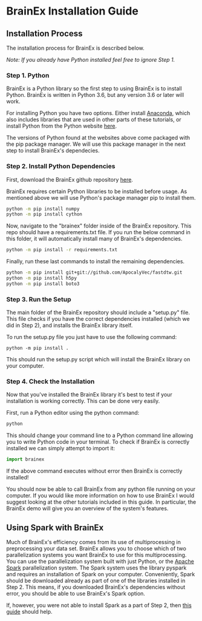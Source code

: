# BrainEx Installation Guide

## Installation Process
The installation process for BrainEx is described below. 

*Note: If you already have Python installed feel free to ignore Step 1.*

### Step 1. Python
BrainEx is a Python library so the first step to using BrainEx is to install Python. BrainEx is written in Python 3.6, but any version 3.6 or later will work. 

For installing Python you have two options. Either install [Anaconda](https://docs.anaconda.com/anaconda/install/), which also includes libraries that are used in other parts of these tutorials, or install Python from the Python website [here](https://www.python.org/downloads/). 

The versions of Python found at the websites above come packaged with the pip package manager. We will use this package manager in the next step to install BrainEx's dependecies. 

### Step 2. Install Python Dependencies

First, download the BrainEx github repository [here](https://github.com/ApocalyVec/BrainEX).

BrainEx requires certain Python libraries to be installed before usage. As mentioned above we will use Python's package manager pip to install them. 

```bash
python -m pip install numpy
python -m pip install cython
```

Now, navigate to the "brainex" folder inside of the BrainEx repository. This repo should have a requirements.txt file. If you run the below command in this folder, it will automatically install many of BrainEx's dependencies. 

```bash
python -m pip install -r requirements.txt
```

Finally, run these last commands to install the remaining dependencies. 

```bash
python -m pip install git+git://github.com/ApocalyVec/fastdtw.git
python -m pip install h5py
python -m pip install boto3
```

### Step 3. Run the Setup

The main folder of the BrainEx repository should include a "setup.py" file. This file checks if you have the correct dependencies installed (which we did in Step 2), and installs the BrainEx library itself. 

To run the setup.py file you just have to use the following command:

```
python -m pip install .
```

This should run the setup.py script which will install the BrainEx library on your computer. 

### Step 4. Check the Installation

Now that you've installed the BrainEx library it's best to test if your installation is working correctly. This can be done very easily. 

First, run a Python editor using the python command:

```bash
python
```

This should change your command line to a Python command line allowing you to write Python code in your terminal. To check if BrainEx is correctly installed we can simply attempt to import it:

```python
import brainex
```

If the above command executes without error then BrainEx is correctly installed!

You should now be able to call BrainEx from any python file running on your computer. If you would like more information on how to use BrainEx I would suggest looking at the other tutorials included in this guide. In particular, the BrainEx demo will give you an overview of the system's features. 

## Using Spark with BrainEx

Much of BrainEx's efficiency comes from its use of multiprocessing in preprocessing your data set. BrainEx allows you to choose which of two parallelization systems you want BrainEx to use for this multiprocessing. You can use the parallelization system built with just Python, or the [Apache Spark](https://www.google.com/url?sa=t&rct=j&q=&esrc=s&source=web&cd=&cad=rja&uact=8&ved=2ahUKEwihrsyzqrbvAhVEOs0KHZX9DkQQFjAAegQIBBAD&url=https%3A%2F%2Fspark.apache.org%2F&usg=AOvVaw0PRjizm_RRWFrZz0aW1eey) parallelization system. The Spark system uses the library pyspark and requires an installation of Spark on your computer. Conveniently, Spark should be downloaded already as part of one of the libraries installed in Step 2. This means, if you downloaded BrainEx's dependencies without error, you should be able to use BrainEx's Spark option. 

If, however, you were not able to install Spark as a part of Step 2, then [this guide](https://www.datacamp.com/community/tutorials/installation-of-pyspark) should help.
